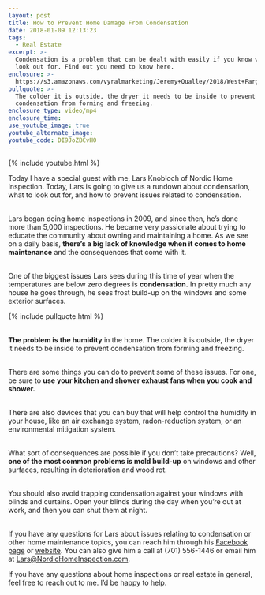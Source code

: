 ```yaml
---
layout: post
title: How to Prevent Home Damage From Condensation
date: 2018-01-09 12:13:23
tags:
  - Real Estate
excerpt: >-
  Condensation is a problem that can be dealt with easily if you know what to
  look out for. Find out you need to know here.
enclosure: >-
  https://s3.amazonaws.com/vyralmarketing/Jeremy+Qualley/2018/West+Fargo+Real+Estate-+Condensation.mp4
pullquote: >-
  The colder it is outside, the dryer it needs to be inside to prevent
  condensation from forming and freezing.
enclosure_type: video/mp4
enclosure_time:
use_youtube_image: true
youtube_alternate_image:
youtube_code: DI9JoZBCvH0
---
```



{% include youtube.html %}

Today I have a special guest with me, Lars Knobloch of Nordic Home Inspection. Today, Lars is going to give us a rundown about condensation, what to look out for, and how to prevent issues related to condensation.

<br>Lars began doing home inspections in 2009, and since then, he’s done more than 5,000 inspections. He became very passionate about trying to educate the community about owning and maintaining a home. As we see on a daily basis, **there’s a big lack of knowledge when it comes to home maintenance** and the consequences that come with it.

<br>One of the biggest issues Lars sees during this time of year when the temperatures are below zero degrees is **condensation.** In pretty much any house he goes through, he sees frost build-up on the windows and some exterior surfaces.

{% include pullquote.html %}

<br>**The problem is the humidity** in the home. The colder it is outside, the dryer it needs to be inside to prevent condensation from forming and freezing.

<br>There are some things you can do to prevent some of these issues. For one, be sure to **use your kitchen and shower exhaust fans when you cook and shower.**

<br>There are also devices that you can buy that will help control the humidity in your house, like an air exchange system, radon-reduction system, or an environmental mitigation system.

<br>What sort of consequences are possible if you don’t take precautions? Well, **one of the most common problems is mold build-up** on windows and other surfaces, resulting in deterioration and wood rot.&nbsp;

<br>You should also avoid trapping condensation against your windows with blinds and curtains. Open your blinds during the day when you’re out at work, and then you can shut them at night.

<br>If you have any questions for Lars about issues relating to condensation or other home maintenance topics, you can reach him through his [Facebook page](https://www.facebook.com/NordicHomeInspection/) or [website](https://www.nordichomeinspection.com/). You can also give him a call at (701) 556-1446 or email him at [Lars@NordicHomeInspection.com](javascript:void(location.href='mailto:'+String.fromCharCode(76,97,114,115,64,78,111,114,100,105,99,72,111,109,101,73,110,115,112,101,99,116,105,111,110,46,99,111,109))).

If you have any questions about home inspections or real estate in general, feel free to reach out to me. I’d be happy to help.